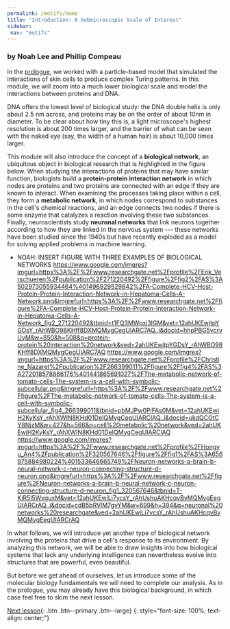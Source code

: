 ```yaml
---
permalink: /motifs/home
title: "Introduction: A Submicroscopic Scale of Interest"
sidebar:
 nav: "motifs"
---
```


### by Noah Lee and Phillip Compeau

In the [prologue](prologue), we worked with a particle-based model that simulated the interactions of skin cells to produce complex Turing patterns. In this module, we will zoom into a much lower biological scale and model the interactions between proteins and DNA.

DNA offers the lowest level of biological study: the DNA double helix is only about 2.5 nm across, and proteins may be on the order of about 10nm in diameter. To be clear about how tiny this is, a light microscope's highest resolution is about 200 times larger, and the barrier of what can be seen with the naked eye (say, the width of a human hair) is about 10,000 times larger.

This module will also introduce the concept of a **biological network**, an ubiquitous object in biological research that is highlighted in the figure below. When studying the interactions of proteins that may have similar function, biologists build a **protein-protein interaction network** in which nodes are proteins and two proteins are connected with an edge if they are known to interact. When examining the processes taking place within a cell, they form a **metabolic network**, in which nodes correspond to substances in the cell's chemical reactions, and an edge connects two nodes if there is some enzyme that catalyzes a reaction involving these two substances. Finally, neuroscientists study **neuronal networks** that link neurons together according to how they are linked in the nervous system --- these networks have been studied since the 1940s but have recently exploded as a model for solving applied problems in machine learning.

* NOAH: INSERT FIGURE WITH THREE EXAMPLES OF BIOLOGICAL NETWORKS
https://www.google.com/imgres?imgurl=https%3A%2F%2Fwww.researchgate.net%2Fprofile%2FErik_Verschueren%2Fpublication%2F271220492%2Ffigure%2Ffig2%2FAS%3A502973055934464%401496929529842%2FA-Complete-HCV-Host-Protein-Protein-Interaction-Network-in-Hepatoma-Cells-A-Network.png&imgrefurl=https%3A%2F%2Fwww.researchgate.net%2Ffigure%2FA-Complete-HCV-Host-Protein-Protein-Interaction-Network-in-Hepatoma-Cells-A-Network_fig2_271220492&tbnid=t1FQ3MWpxj3lGM&vet=12ahUKEwjtpYGDsY_rAhWBO98KHff8DXMQMygCegUIARC7AQ..i&docid=hhpPBG5vcrvUyM&w=850&h=508&q=protein-protein%20interaction%20network&ved=2ahUKEwjtpYGDsY_rAhWBO98KHff8DXMQMygCegUIARC7AQ
https://www.google.com/imgres?imgurl=https%3A%2F%2Fwww.researchgate.net%2Fprofile%2FChristine_Nazaret%2Fpublication%2F266399011%2Ffigure%2Ffig4%2FAS%3A272018578866176%401441865691027%2FThe-metabolic-network-of-tomato-cells-The-system-is-a-cell-with-symbolic-subcellular.png&imgrefurl=https%3A%2F%2Fwww.researchgate.net%2Ffigure%2FThe-metabolic-network-of-tomato-cells-The-system-is-a-cell-with-symbolic-subcellular_fig4_266399011&tbnid=pbMJPw0PjFAs0M&vet=12ahUKEwjH2KyKsY_rAhXWIN8KHd01DeIQMygCegUIARClAQ..i&docid=ukdQCOtCY8NjzM&w=427&h=566&q=cell%20metabolic%20network&ved=2ahUKEwjH2KyKsY_rAhXWIN8KHd01DeIQMygCegUIARClAQ
https://www.google.com/imgres?imgurl=https%3A%2F%2Fwww.researchgate.net%2Fprofile%2FHongyu_An4%2Fpublication%2F320567646%2Ffigure%2Ffig1%2FAS%3A656975884980224%401533646665749%2FNeuron-networks-a-brain-b-neural-network-c-neuron-connecting-structure-d-neuron.png&imgrefurl=https%3A%2F%2Fwww.researchgate.net%2Ffigure%2FNeuron-networks-a-brain-b-neural-network-c-neuron-connecting-structure-d-neuron_fig1_320567646&tbnid=T-KiR5l5WxguxM&vet=12ahUKEwiLi7ycsY_rAhUshuAKHcqvByMQMygEegUIARCrAQ..i&docid=cdB5bRVlM7gvYM&w=699&h=394&q=neuronal%20networks%20researchgate&ved=2ahUKEwiLi7ycsY_rAhUshuAKHcqvByMQMygEegUIARCrAQ

In what follows, we will introduce yet another type of biological network involving the proteins that drive a cell's response to its environment. By analyzing this network, we will be able to draw insights into how biological systems that lack any underlying intelligence can nevertheless evolve into structures that are powerful, even beautiful.

But before we get ahead of ourselves, let us introduce some of the molecular biology fundamentals we will need to complete our analysis. As in the prologue, you may already have this biological background, in which case feel free to skim the next lesson.

[Next lesson](transcription){: .btn .btn--primary .btn--large}
{: style="font-size: 100%; text-align: center;"}
